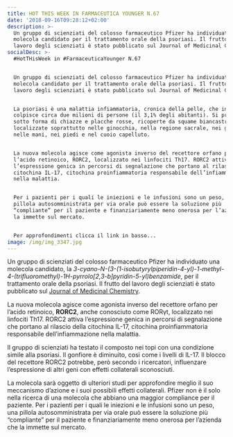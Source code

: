 ```yaml
---
title: HOT THIS WEEK IN FARMACEUTICA YOUNGER N.67
date: '2018-09-16T09:28:12+02:00'
description: >-
  Un gruppo di scienziati del colosso farmaceutico Pfizer ha individuato una
  molecola candidato per il trattamento orale della psoriasi. Il frutto del
  lavoro degli scienziati è stato pubblicato sul Journal of Medicinal Chemistry.
socialDesc: >-
  #HotTHisWeek in #FarmaceuticaYounger N.67


  Un gruppo di scienziati del colosso farmaceutico Pfizer ha individuato una
  molecola candidato per il trattamento orale della psoriasi. Il frutto del
  lavoro degli scienziati è stato pubblicato sul Journal of Medicinal Chemistry.


  La psoriasi è una malattia infiammatoria, cronica della pelle, che in Italia
  colpisce circa due milioni di persone (il 3,1% degli abitanti). Si presenta
  sotto forma di chiazze e placche rosse, ricoperte da squame biancastre,
  localizzate soprattutto nelle ginocchia, nella regione sacrale, nei gomiti,
  nelle mani, nei piedi e nel cuoio capelluto.


  La nuova molecola agisce come agonista inverso del recettore orfano per
  l’acido retinoico, RORC2, localizzato nei linfociti Th17. RORC2 attiva
  l’espressione genica in percorsi di segnalazione che portano al rilascio della
  citochina IL-17, citochina proinfiammatoria responsabile dell’infiammazione
  nella malattia. 


  Per i pazienti per i quali le iniezioni e le infusioni sono un peso, una
  pillola autosomministrata per via orale può essere la soluzione più
  “compliante” per il paziente e finanziariamente meno onerosa per l’azienda che
  la immette sul mercato.


  Per approfondimenti clicca il link in basso...
image: /img/img_3347.jpg
---
```

Un gruppo di scienziati del colosso farmaceutico Pfizer ha individuato una molecola candidato, la _3-cyano-N-(3-(1-isobutyrylpiperidin-4-yl)-1-methyl-4-(trifluoromethyl)-1H-pyrrolo\[2,3-b]pyridin-5-yl)benzamide_, per il trattamento orale della psoriasi. Il frutto del lavoro degli scienziati è stato pubblicato sul [Journal of Medicinal Chemistry](https://pubs.acs.org/doi/abs/10.1021%2Facs.jmedchem.8b00392#).

La nuova molecola agisce come agonista inverso del recettore orfano per l’acido retinoico, **RORC2**, anche conosciuto come RORγt, localizzato nei linfociti Th17. RORC2 attiva l’espressione genica in percorsi di segnalazione che portano al rilascio della citochina IL-17, citochina proinfiammatoria responsabile dell’infiammazione nella malattia. 

Il gruppo di scienziati ha testato il composto nei topi con una condizione simile alla psoriasi. Il gonfiore è diminuito, così come i livelli di IL-17. Il blocco del recettore RORC2 potrebbe, però secondo i ricercatori, influenzare l’espressione di altri geni con effetti collaterali sconosciuti.

La molecola sarà oggetto di ulteriori studi per approfondire meglio il suo meccanismo d’azione e i suoi possibili effetti collaterali. Pfizer non è il solo nella ricerca di una molecola che abbiano una maggior compliance per il paziente. Per i pazienti per i quali le iniezioni e le infusioni sono un peso, una pillola autosomministrata per via orale può essere la soluzione più “compliante” per il paziente e finanziariamente meno onerosa per l’azienda che la immette sul mercato.
